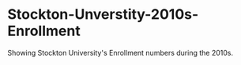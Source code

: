 # Stockton-Unverstity-2010s-Enrollment
Showing Stockton University's Enrollment numbers during the 2010s.

